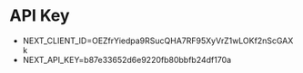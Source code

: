 
# API Key
-  NEXT_CLIENT_ID=OEZfrYiedpa9RSucQHA7RF95XyVrZ1wLOKf2nScGAXk
- NEXT_API_KEY=b87e33652d6e9220fb80bbfb24df170a
